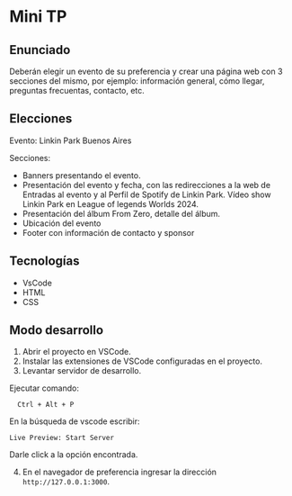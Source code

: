 # Mini TP

## Enunciado

Deberán elegir un evento de su preferencia y crear una página web con 3 secciones del mismo, por ejemplo: información general, cómo llegar,
preguntas frecuentas, contacto, etc.

## Elecciones

Evento: Linkin Park Buenos Aires

Secciones:

- Banners presentando el evento.
- Presentación del evento y fecha, con las redirecciones a la web de Entradas al evento y al Perfil de Spotify de Linkin Park.
  Vídeo show Linkin Park en League of legends Worlds 2024.
- Presentación del álbum From Zero, detalle del álbum.
- Ubicación del evento
- Footer con información de contacto y sponsor

## Tecnologías

- VsCode
- HTML
- CSS

## Modo desarrollo

1. Abrir el proyecto en VSCode.
2. Instalar las extensiones de VSCode configuradas en el proyecto.
3. Levantar servidor de desarrollo.

Ejecutar comando:

```commandline
  Ctrl + Alt + P
```

En la búsqueda de vscode escribir:

```
Live Preview: Start Server
```

Darle click a la opción encontrada.

4. En el navegador de preferencia ingresar la dirección `http://127.0.0.1:3000`.
